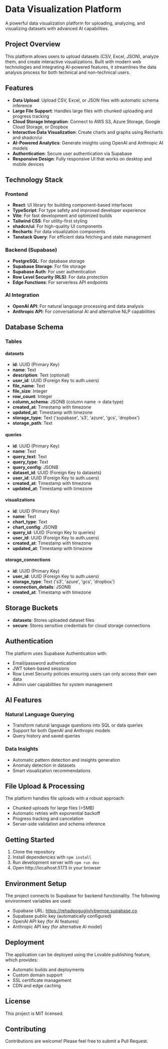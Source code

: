 
# Data Visualization Platform

A powerful data visualization platform for uploading, analyzing, and visualizing datasets with advanced AI capabilities.

## Project Overview

This platform allows users to upload datasets (CSV, Excel, JSON), analyze them, and create interactive visualizations. Built with modern web technologies and integrating AI-powered features, it streamlines the data analysis process for both technical and non-technical users.

## Features

- **Data Upload**: Upload CSV, Excel, or JSON files with automatic schema inference
- **Large File Support**: Handles large files with chunked uploading and progress tracking
- **Cloud Storage Integration**: Connect to AWS S3, Azure Storage, Google Cloud Storage, or Dropbox
- **Interactive Data Visualization**: Create charts and graphs using Recharts and shadcn/ui
- **AI-Powered Analytics**: Generate insights using OpenAI and Anthropic AI models
- **Authentication**: Secure user authentication via Supabase
- **Responsive Design**: Fully responsive UI that works on desktop and mobile devices

## Technology Stack

### Frontend
- **React**: UI library for building component-based interfaces
- **TypeScript**: For type safety and improved developer experience
- **Vite**: For fast development and optimized builds
- **Tailwind CSS**: For utility-first styling
- **shadcn/ui**: For high-quality UI components
- **Recharts**: For data visualization components
- **Tanstack Query**: For efficient data fetching and state management

### Backend (Supabase)
- **PostgreSQL**: For database storage
- **Supabase Storage**: For file storage
- **Supabase Auth**: For user authentication
- **Row Level Security (RLS)**: For data protection
- **Edge Functions**: For serverless API endpoints

### AI Integration
- **OpenAI API**: For natural language processing and data analysis
- **Anthropic API**: For conversational AI and alternative NLP capabilities

## Database Schema

### Tables

#### datasets
- **id**: UUID (Primary Key)
- **name**: Text
- **description**: Text (optional)
- **user_id**: UUID (Foreign Key to auth.users)
- **file_name**: Text
- **file_size**: Integer
- **row_count**: Integer
- **column_schema**: JSONB (column name -> data type)
- **created_at**: Timestamp with timezone
- **updated_at**: Timestamp with timezone
- **storage_type**: Text ('supabase', 's3', 'azure', 'gcs', 'dropbox')
- **storage_path**: Text

#### queries
- **id**: UUID (Primary Key)
- **name**: Text
- **query_text**: Text
- **query_type**: Text
- **query_config**: JSONB
- **dataset_id**: UUID (Foreign Key to datasets)
- **user_id**: UUID (Foreign Key to auth.users)
- **created_at**: Timestamp with timezone
- **updated_at**: Timestamp with timezone

#### visualizations
- **id**: UUID (Primary Key)
- **name**: Text
- **chart_type**: Text
- **chart_config**: JSONB
- **query_id**: UUID (Foreign Key to queries)
- **user_id**: UUID (Foreign Key to auth.users)
- **created_at**: Timestamp with timezone
- **updated_at**: Timestamp with timezone

#### storage_connections
- **id**: UUID (Primary Key)
- **user_id**: UUID (Foreign Key to auth.users)
- **storage_type**: Text ('s3', 'azure', 'gcs', 'dropbox')
- **connection_details**: JSONB
- **created_at**: Timestamp with timezone

## Storage Buckets

- **datasets**: Stores uploaded dataset files
- **secure**: Stores sensitive credentials for cloud storage connections

## Authentication

The platform uses Supabase Authentication with:
- Email/password authentication
- JWT token-based sessions
- Row Level Security policies ensuring users can only access their own data
- Admin user capabilities for system management

## AI Features

### Natural Language Querying
- Transform natural language questions into SQL or data queries
- Support for both OpenAI and Anthropic models
- Query history and saved queries

### Data Insights
- Automatic pattern detection and insights generation
- Anomaly detection in datasets
- Smart visualization recommendations

## File Upload & Processing

The platform handles file uploads with a robust approach:
- Chunked uploads for large files (>5MB)
- Automatic retries with exponential backoff
- Progress tracking and cancelation
- Server-side validation and schema inference

## Getting Started

1. Clone the repository
2. Install dependencies with `npm install`
3. Run development server with `npm run dev`
4. Open http://localhost:5173 in your browser

## Environment Setup

The project connects to Supabase for backend functionality. The following environment variables are used:

- Supabase URL: https://rehadpogugijylybwmoe.supabase.co
- Supabase public key (automatically configured)
- OpenAI API key (for AI features)
- Anthropic API key (for alternative AI model)

## Deployment

The application can be deployed using the Lovable publishing feature, which provides:
- Automatic builds and deployments
- Custom domain support
- SSL certificate management
- CDN and edge caching

## License

This project is MIT licensed.

## Contributing

Contributions are welcome! Please feel free to submit a Pull Request.
